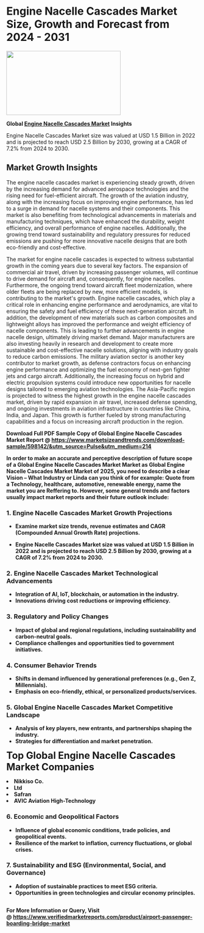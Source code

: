 <H1>Engine Nacelle Cascades Market Size, Growth and Forecast from 2024 - 2031</H1><img class="aligncenter size-medium wp-image-584254" src="https://thirdeyenews.in/wp-content/uploads/2024/09/Global-Market-Research-300x168.jpeg" alt="" width="300" height="168" /><p><strong>Global&nbsp;<a href="https://www.marketsizeandtrends.com/download-sample/598142/&amp;utm_source=Pulse&amp;utm_medium=214">Engine Nacelle Cascades Market</a> Insights</strong></p><p>Engine Nacelle Cascades Market size was valued at USD 1.5 Billion in 2022 and is projected to reach USD 2.5 Billion by 2030, growing at a CAGR of 7.2% from 2024 to 2030.</p><p><h2>Market Growth Insights</h2> <p>The engine nacelle cascades market is experiencing steady growth, driven by the increasing demand for advanced aerospace technologies and the rising need for fuel-efficient aircraft. The growth of the aviation industry, along with the increasing focus on improving engine performance, has led to a surge in demand for nacelle systems and their components. This market is also benefiting from technological advancements in materials and manufacturing techniques, which have enhanced the durability, weight efficiency, and overall performance of engine nacelles. Additionally, the growing trend toward sustainability and regulatory pressures for reduced emissions are pushing for more innovative nacelle designs that are both eco-friendly and cost-effective.</p> <p><strong></strong></p> <p>The market for engine nacelle cascades is expected to witness substantial growth in the coming years due to several key factors. The expansion of commercial air travel, driven by increasing passenger volumes, will continue to drive demand for aircraft and, consequently, for engine nacelles. Furthermore, the ongoing trend toward aircraft fleet modernization, where older fleets are being replaced by new, more efficient models, is contributing to the market's growth. Engine nacelle cascades, which play a critical role in enhancing engine performance and aerodynamics, are vital to ensuring the safety and fuel efficiency of these next-generation aircraft. In addition, the development of new materials such as carbon composites and lightweight alloys has improved the performance and weight efficiency of nacelle components. This is leading to further advancements in engine nacelle design, ultimately driving market demand. Major manufacturers are also investing heavily in research and development to create more sustainable and cost-effective nacelle solutions, aligning with industry goals to reduce carbon emissions. The military aviation sector is another key contributor to market growth, as defense contractors focus on enhancing engine performance and optimizing the fuel economy of next-gen fighter jets and cargo aircraft. Additionally, the increasing focus on hybrid and electric propulsion systems could introduce new opportunities for nacelle designs tailored to emerging aviation technologies. The Asia-Pacific region is projected to witness the highest growth in the engine nacelle cascades market, driven by rapid expansion in air travel, increased defense spending, and ongoing investments in aviation infrastructure in countries like China, India, and Japan. This growth is further fueled by strong manufacturing capabilities and a focus on increasing aircraft production in the region. <p><strong></p><p><span class=""><strong>Download Full PDF Sample Copy of Global Engine Nacelle Cascades Market Report</strong> @ <a href="https://www.marketsizeandtrends.com/download-sample/598142/&amp;utm_source=Pulse&amp;utm_medium=214" target="_blank">https://www.marketsizeandtrends.com/download-sample/598142/&amp;utm_source=Pulse&amp;utm_medium=214</a></span></p><p>In order to make an accurate and perceptive description of future scope of a Global&nbsp;Engine Nacelle Cascades Market Market as Global&nbsp;Engine Nacelle Cascades Market Market of 2025, you need to describe a clear Vision &ndash; What Industry or Linda can you think of for example: Quote from a Technology, healthcare, automotive, renewable energy, name the market you are Reffering to. However, some general trends and factors usually impact market reports and their future outlook include:</p><h3>1.&nbsp;<strong>Engine Nacelle Cascades Market Growth Projections</strong></h3><ul><li>Examine market size trends, revenue estimates and CAGR (Compounded Annual Growth Rate) projections.</li><li><p>Engine Nacelle Cascades Market size was valued at USD 1.5 Billion in 2022 and is projected to reach USD 2.5 Billion by 2030, growing at a CAGR of 7.2% from 2024 to 2030.</p></li></ul><h3>2.&nbsp;<strong>Engine Nacelle Cascades Market Technological Advancements</strong></h3><ul><li>Integration of AI, IoT, blockchain, or automation in the industry.</li><li>Innovations driving cost reductions or improving efficiency.</li></ul><h3>3.&nbsp;<strong>Regulatory and Policy Changes</strong></h3><ul><li>Impact of global and regional regulations, including sustainability and carbon-neutral goals.</li><li>Compliance challenges and opportunities tied to government initiatives.</li></ul><h3>4.&nbsp;<strong>Consumer Behavior Trends</strong></h3><ul><li>Shifts in demand influenced by generational preferences (e.g., Gen Z, Millennials).</li><li>Emphasis on eco-friendly, ethical, or personalized products/services.</li></ul><h3>5.&nbsp;<strong>Global Engine Nacelle Cascades Market Competitive Landscape</strong></h3><ul><li>Analysis of key players, new entrants, and partnerships shaping the industry.</li><li>Strategies for differentiation and market penetration.</li></ul><p data-pm-slice="1 1 []"><span style="color: inherit; font-family: inherit; font-size: 25px;">Top Global Engine Nacelle Cascades Market Companies</span></p><div class="" data-test-id=""><p><li>Nikkiso Co.</li><li> Ltd</li><li> Safran</li><li> AVIC Aviation High-Technology</li></p></div><h3>6.&nbsp;<strong>Economic and Geopolitical Factors</strong></h3><ul><li>Influence of global economic conditions, trade policies, and geopolitical events.</li><li>Resilience of the market to inflation, currency fluctuations, or global crises.</li></ul><h3>7.&nbsp;<strong>Sustainability and ESG (Environmental, Social, and Governance)</strong></h3><ul><li>Adoption of sustainable practices to meet ESG criteria.</li><li>Opportunities in green technologies and circular economy principles.</li></ul><h2><strong style="font-size: 14px;">For More Information or Query, Visit @&nbsp;</strong><a style="background-color: #ffffff; font-size: 14px;" href="https://www.marketsizeandtrends.com/report/engine-nacelle-cascades-market/" target="_blank">https://www.verifiedmarketreports.com/product/airport-passenger-boarding-bridge-market</a></h2>
